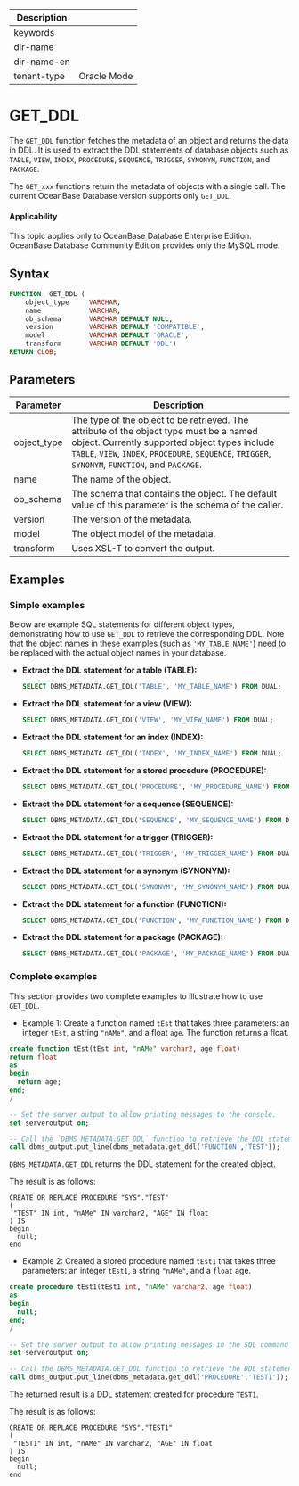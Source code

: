 | Description   |                 |
|---------------|-----------------|
| keywords      |                 |
| dir-name      |                 |
| dir-name-en   |                 |
| tenant-type   | Oracle Mode     |

# GET_DDL

The `GET_DDL` function fetches the metadata of an object and returns the data in DDL. It is used to extract the DDL statements of database objects such as `TABLE`, `VIEW`, `INDEX`, `PROCEDURE`, `SEQUENCE`, `TRIGGER`, `SYNONYM`, `FUNCTION`, and `PACKAGE`.

The `GET_xxx` functions return the metadata of objects with a single call. The current OceanBase Database version supports only `GET_DDL`.

  <main id="notice" >
    <h4>Applicability</h4>
    <p>This topic applies only to OceanBase Database Enterprise Edition. OceanBase Database Community Edition provides only the MySQL mode. </p>
  </main>

## Syntax

```sql
FUNCTION  GET_DDL (
    object_type     VARCHAR,
    name            VARCHAR,
    ob_schema       VARCHAR DEFAULT NULL,
    version         VARCHAR DEFAULT 'COMPATIBLE',
    model           VARCHAR DEFAULT 'ORACLE',
    transform       VARCHAR DEFAULT 'DDL')
RETURN CLOB;
```



## Parameters



| **Parameter** | **Description** |
|-------------|-------------------------------|
| object_type | The type of the object to be retrieved. The attribute of the object type must be a named object. Currently supported object types include `TABLE`, `VIEW`, `INDEX`, `PROCEDURE`, `SEQUENCE`, `TRIGGER`, `SYNONYM`, `FUNCTION`, and `PACKAGE`. |
| name | The name of the object.  |
| ob_schema | The schema that contains the object. The default value of this parameter is the schema of the caller.  |
| version | The version of the metadata.  |
| model | The object model of the metadata.  |
| transform | Uses XSL-T to convert the output.  |

## Examples

### Simple examples

Below are example SQL statements for different object types, demonstrating how to use `GET_DDL` to retrieve the corresponding DDL. Note that the object names in these examples (such as `'MY_TABLE_NAME'`) need to be replaced with the actual object names in your database.

- **Extract the DDL statement for a table (TABLE):**

   ```sql
   SELECT DBMS_METADATA.GET_DDL('TABLE', 'MY_TABLE_NAME') FROM DUAL;
   ```

- **Extract the DDL statement for a view (VIEW):**

   ```sql
   SELECT DBMS_METADATA.GET_DDL('VIEW', 'MY_VIEW_NAME') FROM DUAL;
   ```

- **Extract the DDL statement for an index (INDEX):**

   ```sql
   SELECT DBMS_METADATA.GET_DDL('INDEX', 'MY_INDEX_NAME') FROM DUAL;
   ```

- **Extract the DDL statement for a stored procedure (PROCEDURE):**

   ```sql
   SELECT DBMS_METADATA.GET_DDL('PROCEDURE', 'MY_PROCEDURE_NAME') FROM DUAL;
   ```

- **Extract the DDL statement for a sequence (SEQUENCE):**

   ```sql
   SELECT DBMS_METADATA.GET_DDL('SEQUENCE', 'MY_SEQUENCE_NAME') FROM DUAL;
   ```

- **Extract the DDL statement for a trigger (TRIGGER):**

   ```sql
   SELECT DBMS_METADATA.GET_DDL('TRIGGER', 'MY_TRIGGER_NAME') FROM DUAL;
   ```

- **Extract the DDL statement for a synonym (SYNONYM):**

   ```sql
   SELECT DBMS_METADATA.GET_DDL('SYNONYM', 'MY_SYNONYM_NAME') FROM DUAL;
   ```

- **Extract the DDL statement for a function (FUNCTION):**

   ```sql
   SELECT DBMS_METADATA.GET_DDL('FUNCTION', 'MY_FUNCTION_NAME') FROM DUAL;
   ```

- **Extract the DDL statement for a package (PACKAGE):**

   ```sql
   SELECT DBMS_METADATA.GET_DDL('PACKAGE', 'MY_PACKAGE_NAME') FROM DUAL;
   ```

### Complete examples

This section provides two complete examples to illustrate how to use `GET_DDL`.

- Example 1: Create a function named `tEst` that takes three parameters: an integer `tEst`, a string `"nAMe"`, and a float `age`. The function returns a float.

```sql
create function tEst(tEst int, "nAMe" varchar2, age float)
return float
as
begin
  return age;
end;
/

-- Set the server output to allow printing messages to the console.
set serveroutput on;

-- Call the `DBMS_METADATA.GET_DDL` function to retrieve the DDL statement of the function named 'TEST'.
call dbms_output.put_line(dbms_metadata.get_ddl('FUNCTION','TEST'));
```

`DBMS_METADATA.GET_DDL` returns the DDL statement for the created object.

The result is as follows:

```shell
CREATE OR REPLACE PROCEDURE "SYS"."TEST"
(
 "TEST" IN int, "nAMe" IN varchar2, "AGE" IN float
) IS
begin
  null;
end
```

- Example 2: Created a stored procedure named `tEst1` that takes three parameters: an integer `tEst1`, a string `"nAMe"`, and a `float` age.

```sql
create procedure tEst1(tEst1 int, "nAMe" varchar2, age float)
as
begin
  null;
end;
/

-- Set the server output to allow printing messages in the SQL command line interface.
set serveroutput on;

-- Call the DBMS_METADATA.GET_DDL function to retrieve the DDL statement of the procedure named 'TEST1'.
call dbms_output.put_line(dbms_metadata.get_ddl('PROCEDURE','TEST1'));
```

The returned result is a DDL statement created for procedure `TEST1`.

The result is as follows:

```shell
CREATE OR REPLACE PROCEDURE "SYS"."TEST1"
(
 "TEST1" IN int, "nAMe" IN varchar2, "AGE" IN float
) IS
begin
  null;
end
```